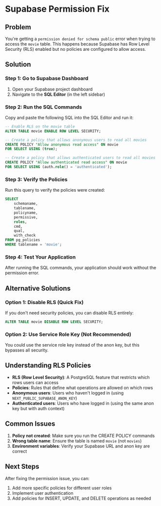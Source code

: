 # Supabase Permission Fix

## Problem

You're getting a `permission denied for schema public` error when trying to access the `movie` table. This happens because Supabase has Row Level Security (RLS) enabled but no policies are configured to allow access.

## Solution

### Step 1: Go to Supabase Dashboard

1. Open your Supabase project dashboard
2. Navigate to the **SQL Editor** (in the left sidebar)

### Step 2: Run the SQL Commands

Copy and paste the following SQL into the SQL Editor and run it:

```sql
-- Enable RLS on the movie table
ALTER TABLE movie ENABLE ROW LEVEL SECURITY;

-- Create a policy that allows anonymous users to read all movies
CREATE POLICY "Allow anonymous read access" ON movie
FOR SELECT USING (true);

-- Create a policy that allows authenticated users to read all movies
CREATE POLICY "Allow authenticated read access" ON movie
FOR SELECT USING (auth.role() = 'authenticated');
```

### Step 3: Verify the Policies

Run this query to verify the policies were created:

```sql
SELECT
    schemaname,
    tablename,
    policyname,
    permissive,
    roles,
    cmd,
    qual,
    with_check
FROM pg_policies
WHERE tablename = 'movie';
```

### Step 4: Test Your Application

After running the SQL commands, your application should work without the permission error.

## Alternative Solutions

### Option 1: Disable RLS (Quick Fix)

If you don't need security policies, you can disable RLS entirely:

```sql
ALTER TABLE movie DISABLE ROW LEVEL SECURITY;
```

### Option 2: Use Service Role Key (Not Recommended)

You could use the service role key instead of the anon key, but this bypasses all security.

## Understanding RLS Policies

- **RLS (Row Level Security)**: A PostgreSQL feature that restricts which rows users can access
- **Policies**: Rules that define what operations are allowed on which rows
- **Anonymous users**: Users who haven't logged in (using `NEXT_PUBLIC_SUPABASE_ANON_KEY`)
- **Authenticated users**: Users who have logged in (using the same anon key but with auth context)

## Common Issues

1. **Policy not created**: Make sure you run the CREATE POLICY commands
2. **Wrong table name**: Ensure the table is named `movie` (not `movies`)
3. **Environment variables**: Verify your Supabase URL and anon key are correct

## Next Steps

After fixing the permission issue, you can:

1. Add more specific policies for different user roles
2. Implement user authentication
3. Add policies for INSERT, UPDATE, and DELETE operations as needed
